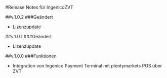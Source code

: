 #Release Notes für IngenicoZVT

##v.1.0.2
###Geändert
- Lizenzupdate

##v.1.0.1
###Geändert
- Lizenzupdate

##v.1.0.0
###Funktionen
- Integration von Ingenico Payment Terminal mit plentymarkets POS über ZVT


